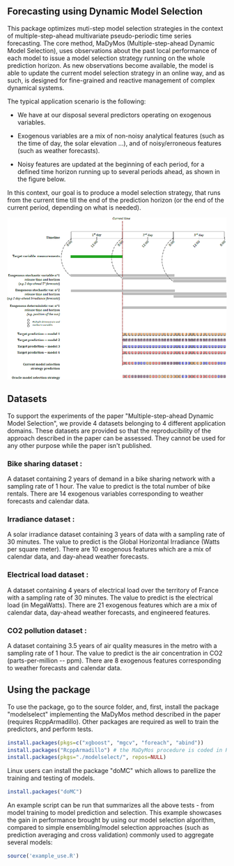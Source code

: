 ## Forecasting using Dynamic Model Selection

This package optimizes muti-step model selection strategies in the context of multiple-step-ahead multivariate pseudo-periodic time series forecasting. The core method, MaDyMos (Multiple-step-ahead Dynamic Model Selection), uses observations about the past local performance of each model to issue a model selection strategy running on the whole prediction horizon. 
As new observations become available, the model is able to update the current model selection strategy in an online way, and as such, is designed for fine-grained and reactive management of complex dynamical systems.

The typical application scenario is the following:

* We have at our disposal several predictors operating on exogenous variables.

* Exogenous variables are a mix of non-noisy analytical features (such as the time of day, the solar elevation ...), and of noisy/erroneous features (such as weather forecasts).

* Noisy features are updated at the beginning of each period, for a defined time horizon running up to several periods ahead, as shown in the figure below.

In this context, our goal is to produce a model selection strategy, that runs from the current time till the end of the prediction horizon (or the end of the current period, depending on what is needed).

![Alt text](./figures/applicationScenario.png?raw=true "Typical application scenario")

## Datasets

To support the experiments of the paper "Multiple-step-ahead Dynamic Model Selection", we provide 4 datasets belonging to 4 different application domains. These datasets are provided so that the reproducibility of the approach described in the paper can be assessed. They cannot be used for any other purpose while the paper isn't published.

### Bike sharing dataset :

A dataset containing 2 years of demand in a bike sharing network with a sampling rate of 1 hour. The value to predict is the total number of bike rentals. There are 14 exogenous variables corresponding to weather forecasts and calendar data.

### Irradiance dataset :

A solar irradiance dataset containing 3 years of data with a sampling rate of 30 minutes. The value to predict is the Global Horizontal Irradiance (Watts per square meter). There are 10 exogenous features which are a mix of calendar data, and day-ahead weather forecasts.

### Electrical load dataset :

A dataset containing 4 years of electrical load over the territory of France with a sampling rate of 30 minutes. The value to predict is the electrical load (in MegaWatts). There are 21 exogenous features which are a mix of calendar data, day-ahead weather forecasts, and engineered features.

### CO2 pollution dataset :

A dataset containing 3.5 years of air quality measures in the metro with a sampling rate of 1 hour. The value to predict is the air concentration in CO2 (parts-per-million -- ppm). There are 8 exogenous features corresponding to weather forecasts and calendar data.

## Using the package

To use the package, go to the source folder, and, first, install the package "modelselect" implementing the MaDyMos method described in the paper (requires RcppArmadillo).
Other packages are required as well to train the predictors, and perform tests.

```r
install.packages(pkgs=c("xgboost", "mgcv", "foreach", "abind"))
install.packages("RcppArmadillo") # the MaDyMos procedure is coded in RcppArmadillo, a templated C++ linear algebra library by Conrad Sanderson.
install.packages(pkgs="./modelselect/", repos=NULL)
```

Linux users can install the package "doMC" which allows to parellize the training and testing of models.

```r
install.packages("doMC")
```

An example script can be run that summarizes all the above tests - from model training to model prediction and selection. This example showcases the gain in performance brought by using our model selection algorithm, compared to simple ensembling/model selection approaches (such as prediction averaging and cross validation) commonly used to aggregate several models:

```r
source('example_use.R')
```
